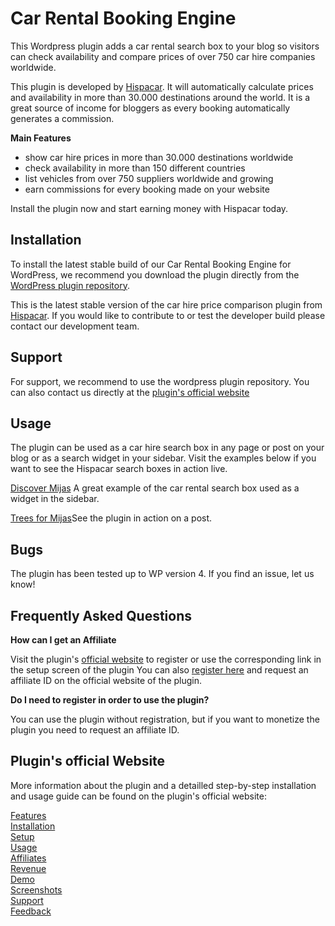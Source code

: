 <h1>
	Car Rental Booking Engine</h1>
<p>
	This Wordpress plugin adds a car rental search box to your blog so visitors can check availability and compare prices of over 750 car hire companies worldwide.</p>
<p>
	This plugin is developed by <a href="http://www.hispacar.com/">Hispacar</a>. It will automatically calculate prices and availability in more than 30.000 destinations around the world. It is a great source of income for bloggers as every booking automatically generates a commission.</p>
<p>
	<strong>Main Features</strong></p>
<ul>
	<li>show car hire prices in more than 30.000 destinations worldwide</li>
	<li>check availability in more than 150 different countries</li>
	<li>list vehicles from over 750 suppliers worldwide and growing</li>
	<li>earn commissions for every booking made on your website</li>
</ul></p>
<p>
	Install the plugin now and start earning money with Hispacar today.</p>
<h2>Installation</h2>
<p>
	To install the latest stable build of our Car Rental Booking Engine for WordPress, we recommend you download the plugin directly from the <a href="https://wordpress.org/plugins/car-rental-booking-engine-by-hispacar/">WordPress plugin repository</a>.</p>
<p>
	This is the latest stable version of the car hire price comparison plugin from <a href="http://www.hispacar.com/">Hispacar</a>. If you would like to contribute to or test the developer build please contact our development team.</p>
<h2>
	Support</h2>
<p>
	For support, we recommend to use the wordpress plugin repository. You can also contact us directly at the <a href="http://www.hispacar.com/wordpress-plugins/search/en/">plugin's official website</a>
<h2>
	Usage</h2>
<p>
	The plugin can be used as a car hire search box in any page or post on your blog or as a search widget in your sidebar. Visit the examples below if you want to see the Hispacar search boxes in action live.</p>
<p>
	<a href="http://www.discovermijas.com/">Discover Mijas</a> A great example of the car rental search box used as a widget in the sidebar.</p>
<p>
	<a href="http://www.treesformijas.org/en/blog/proud-sponsor/">Trees for Mijas</a>See the plugin in action on a post.</p>
<h2>
	Bugs</h2>
<p>
	The plugin has been tested up to WP version 4. If you find an issue, let us know!</p>
<h2>
	Frequently Asked Questions</h2>
<p>
	<strong>How can I get an Affiliate</strong></p>
<p>
	Visit the plugin's <a href="http://www.hispacar.com/wordpress-plugins/search/en/">official website</a> to register or use the corresponding link in the setup screen of the plugin You can also <a href="http://www.hispacar.com/wordpress-plugins/search/en/register/">register here</a> and request an affiliate ID on the official website of the plugin.</p>
<p>
	<strong>Do I need to register in order to use the plugin?</strong></p>
<p>
	You can use the plugin without registration, but if you want to monetize the plugin you need to request an affiliate ID.</p>
<h2>
	Plugin's official Website</h2>
<p>
	More information about the plugin and a detailled step-by-step installation and usage guide can be found on the plugin's official website:</p>

<a href="http://www.hispacar.com/wordpress-plugins/search/en/#Features">Features</a>
<br/>
<a href="http://www.hispacar.com/wordpress-plugins/search/en/#Installation">Installation</a>
<br/>
<a href="http://www.hispacar.com/wordpress-plugins/search/en/">Setup</a>
<br/>
<a href="http://www.hispacar.com/wordpress-plugins/search/en/">Usage</a>
<br/>
<a href="http://www.hispacar.com/wordpress-plugins/search/en/#Affiliates">Affiliates</a>
<br/>
<a href="http://www.hispacar.com/wordpress-plugins/search/en/#Revenue">Revenue</a>
<br/>
<a href="http://www.hispacar.com/wordpress-plugins/search/en/#Demo">Demo</a>
<br/>
<a href="http://www.hispacar.com/wordpress-plugins/search/en/#Screenshots">Screenshots</a>
<br/>
<a href="http://www.hispacar.com/wordpress-plugins/search/en/#Support">Support</a>
<br/>
<a href="http://www.hispacar.com/wordpress-plugins/search/en/#Feedback">Feedback</a>
